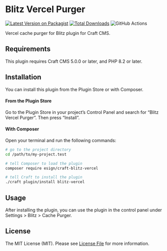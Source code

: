 # Blitz Vercel Purger

[![Latest Version on Packagist](https://img.shields.io/packagist/v/esign/craft-blitz-vercel.svg?style=flat-square)](https://packagist.org/packages/esign/craft-blitz-vercel)
[![Total Downloads](https://img.shields.io/packagist/dt/esign/craft-blitz-vercel.svg?style=flat-square)](https://packagist.org/packages/esign/craft-blitz-vercel)
![GitHub Actions](https://github.com/esign/craft-blitz-vercel/actions/workflows/main.yml/badge.svg)


Vercel cache purger for Blitz plugin for Craft CMS.

## Requirements

This plugin requires Craft CMS 5.0.0 or later, and PHP 8.2 or later.

## Installation

You can install this plugin from the Plugin Store or with Composer.

#### From the Plugin Store

Go to the Plugin Store in your project’s Control Panel and search for “Blitz Vercel Purger”. Then press “Install”.

#### With Composer

Open your terminal and run the following commands:

```bash
# go to the project directory
cd /path/to/my-project.test

# tell Composer to load the plugin
composer require esign/craft-blitz-vercel

# tell Craft to install the plugin
./craft plugin/install blitz-vercel
```

## Usage

After installing the plugin, you can use the plugin in the control panel under Settings > Blitz > Cache Purger.


## License

The MIT License (MIT). Please see [License File](LICENSE.md) for more information.
